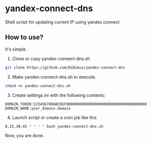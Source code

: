 # yandex-connect-dns
Shell script for updating current IP using yandex.connect

## How to use?
It's simple.
1. Clone or copy yandex-connect-dns.sh
```bash
git clone https://github.com/DiDimus/yandex-connect-dns
```

2. Make yandex-connect-dns.sh to execute.
```bash
chmod +x yandex-connect-dns.sh
```
3. Create settings.ini with the following contents:

```text
DOMAIN_TOKEN:123456789ABCDEF0000000000000000000000000000000000000
DOMAIN_NAME:your_domain.domain
```

4. Launch script or create a cron job like this
```bash
0,15,30,45 * * * * bash yandex-connect-dns.sh
```

Now, you are done.
